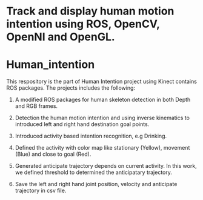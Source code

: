 Track and display human motion intention using ROS, OpenCV, OpenNI and OpenGL.
=======
# Human_intention
This respository is the part of Human Intention project using Kinect contains ROS packages. The projects includes the following:

1. A modified ROS packages for human skeleton detection in both Depth and RGB frames.

2. Detection the human motion intention and using inverse kinematics to introduced left and right hand destination goal points.

3. Introduced activity based intention recognition, e.g  Drinking.

4. Defined the activity with color map like stationary  (Yellow), movement (Blue) and close to goal (Red).

5. Generated anticipate trajectory depends on current activity. In this work, we defined threshold to determined the anticipatary trajectory.

6. Save the left and right hand joint position, velocity and anticipate trajectory in csv file.


